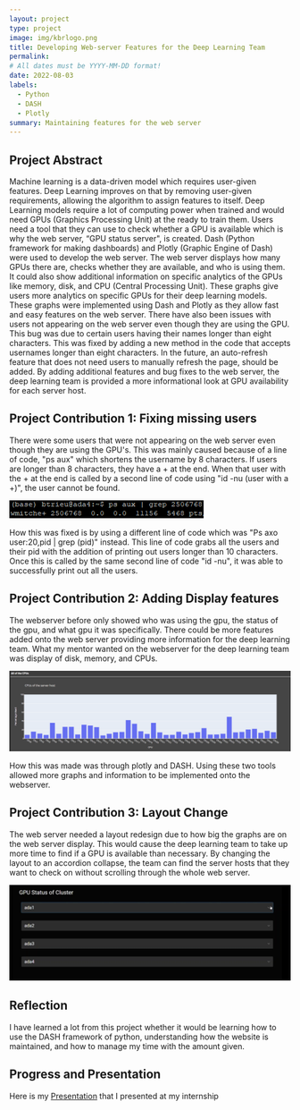 ```yaml
---
layout: project
type: project
image: img/kbrlogo.png
title: Developing Web-server Features for the Deep Learning Team 
permalink: 
# All dates must be YYYY-MM-DD format!
date: 2022-08-03
labels:
  - Python
  - DASH
  - Plotly
summary: Maintaining features for the web server
---
```


## Project Abstract

Machine learning is a data-driven model which requires user-given features. Deep Learning improves on that by removing user-given requirements, allowing the algorithm to assign features to itself.  Deep Learning models require a lot of computing power when trained and would need GPUs (Graphics Processing Unit) at the ready to train them. Users need a tool that they can use to check whether a GPU is available which is why the web server, “GPU status server", is created. Dash (Python framework for making dashboards) and Plotly (Graphic Engine of Dash) were used to develop the web server. The web server displays how many GPUs there are, checks whether they are available, and who is using them. It could also show additional information on specific analytics of the GPUs like memory, disk, and CPU (Central Processing Unit). These graphs give users more analytics on specific GPUs for their deep learning models. These graphs were implemented using Dash and Plotly as they allow fast and easy features on the web server. There have also been issues with users not appearing on the web server even though they are using the GPU. This bug was due to certain users having their names longer than eight characters. This was fixed by adding a new method in the code that accepts usernames longer than eight characters. In the future, an auto-refresh feature that does not need users to manually refresh the page, should be added. By adding additional features and bug fixes to the web server, the deep learning team is provided a more informational look at GPU availability for each server host. 

## Project Contribution 1: Fixing missing users

There were some users that were not appearing on the web server even though they are using the GPU's. This was mainly caused because of a line of code, "ps aux" which shortens the username by 8 characters. If users are longer than 8 characters, they have a + at the end. When that user with the + at the end is called by a second line of code using "id -nu (user with a +)", the user cannot be found.

<img src="../img/psaux.png">

How this was fixed is by using a different line of code which was "Ps axo user:20,pid | grep (pid)" instead. This line of code grabs all the users and their pid with the addition of printing out users longer than 10 characters. Once this is called by the same second line of code "id -nu", it was able to successfully print out all the users.

## Project Contribution 2: Adding Display features

The webserver before only showed who was using the gpu, the status of the gpu, and what gpu it was specifically. There could be more features added onto the web server providing more information for the deep learning team. What my mentor wanted on the webserver for the deep learning team was display of disk, memory, and CPUs. 

<img src="../img/cpu.png" width="1000">

How this was made was through plotly and DASH. Using these two tools allowed more graphs and information to be implemented onto the webserver. 

## Project Contribution 3: Layout Change

The web server needed a layout redesign due to how big the graphs are on the web server display. This would cause the deep learning team to take up more time to find if a GPU is available than necessary. By changing the layout to an accordion collapse, the team can find the server hosts that they want to check on without scrolling through the whole web server.

<img src="../img/after.png" width="1000">

## Reflection

I have learned a lot from this project whether it would be learning how to use the DASH framework of python, understanding how the website is maintained, and how to manage my time with the amount given.

## Progress and Presentation

Here is my [Presentation](https://docs.google.com/presentation/d/1yPRs8vxF040HdUPke632nkWaMuBigXCOH5ZVoUWNmzE/edit?usp=sharing) that I presented at my internship

